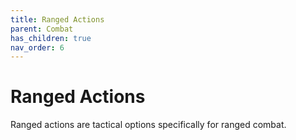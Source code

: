 ```yaml
---
title: Ranged Actions
parent: Combat
has_children: true
nav_order: 6
---
```


# Ranged Actions
Ranged actions are tactical options specifically for ranged combat.
